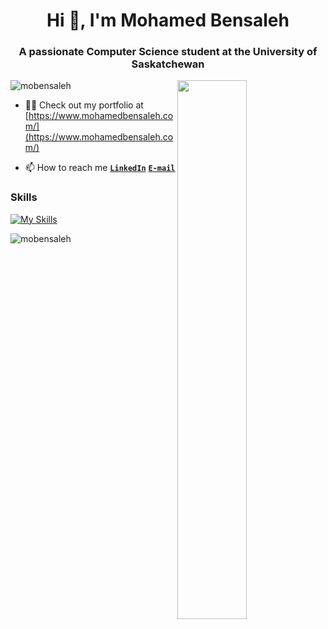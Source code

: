 <h1 align="center">Hi 👋, I'm Mohamed Bensaleh</h1>
<h3 align="center">A passionate Computer Science student at the University of Saskatchewan</h3>
<img src="https://imgur.com/Z9n1y5S.gif" height=47% width=47% align="right">

<p align="left"> <img src="https://komarev.com/ghpvc/?username=mobensaleh&label=Profile%20views&color=0e75b6&style=flat" alt="mobensaleh" /> </p>

- 👨‍💻 Check out my portfolio at [https://www.mohamedbensaleh.com/](https://www.mohamedbensaleh.com/)

- 📫 How to reach me **<code><a href="https://www.linkedin.com/in/mohamedbensaleh/">LinkedIn</a></code>** **<code>[E-mail](mailto:mohamed.bensaleh@usask.ca)</code>**

### Skills
[![My Skills](https://skillicons.dev/icons?i=git,html,idea,java,js,bash,c,css,sass,docker,linux,md,mongodb,nuxtjs,nodejs,py,react,vue,flutter,dart,webpack,bootstrap,ts,vscode,&perline=7)](https://skillicons.dev)


<p><img align="center" src="https://github-readme-streak-stats.herokuapp.com/?user=mobensaleh&" alt="mobensaleh" /></p>
